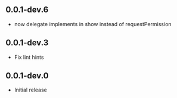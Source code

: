 ## 0.0.1-dev.6

* now delegate implements in show instead of requestPermission

## 0.0.1-dev.3

* Fix lint hints

## 0.0.1-dev.0

* Initial release
